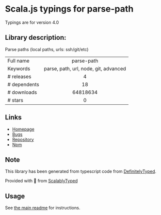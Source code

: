 
# Scala.js typings for parse-path

Typings are for version 4.0

## Library description:
Parse paths (local paths, urls: ssh/git/etc)

|                    |                 |
| ------------------ | :-------------: |
| Full name          | parse-path |
| Keywords           | parse, path, url, node, git, advanced |
| # releases         | 4 |
| # dependents       | 18 |
| # downloads        | 64818634 |
| # stars            | 0 |

## Links
- [Homepage](https://github.com/IonicaBizau/parse-path)
- [Bugs](https://github.com/IonicaBizau/parse-path/issues)
- [Repository](https://github.com/IonicaBizau/parse-path)
- [Npm](https://www.npmjs.com/package/parse-path)
    


## Note
This library has been generated from typescript code from [DefinitelyTyped](https://definitelytyped.org).

Provided with :purple_heart: from [ScalablyTyped](https://github.com/oyvindberg/ScalablyTyped)

## Usage
See [the main readme](../../readme.md) for instructions.



